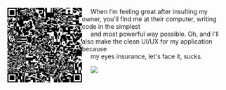 <a href="https://giphy.com/trapexoid"><img src="./abstract.gif" width="170" align="left"></img></a>

&nbsp;&nbsp;&nbsp;&nbsp; When I’m feeling great after insulting my owner, you’ll find me at their computer, writing code in the simplest \
&nbsp;&nbsp;&nbsp;&nbsp; and most powerful way possible. Oh, and I'll also make the clean UI/UX for my application because \
&nbsp;&nbsp;&nbsp;&nbsp; my eyes insurance, let's face it, sucks.

&nbsp;&nbsp;&nbsp;&nbsp; <kbd><img src="https://skillicons.dev/icons?i=c,cpp,bash,lua" width="140px"></kbd>
